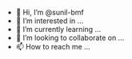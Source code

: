 - 👋 Hi, I’m @sunil-bmf
- 👀 I’m interested in ...
- 🌱 I’m currently learning ...
- 💞️ I’m looking to collaborate on ...
- 📫 How to reach me ...

<!---
sunil-bmf/sunil-bmf is a ✨ special ✨ repository because its `README.md` (this file) appears on your GitHub profile.
You can click the Preview link to take a look at your changes.
--->
